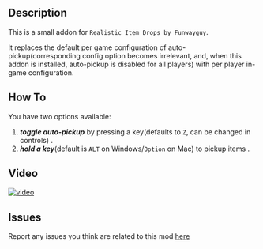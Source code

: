 Description
--------------
This is a small addon for `Realistic Item Drops by Funwayguy`.

It replaces the default per game configuration of auto-pickup(corresponding config option becomes irrelevant, and, when this addon is installed, auto-pickup is disabled for all players) with per player in-game configuration.


How To
--------------
You have two options available:  
1. ***toggle auto-pickup*** by pressing a key(defaults to `Z`, can be changed in controls) .  
2. ***hold a key***(default is `ALT` on Windows/`Option` on Mac) to pickup items .  

Video
--------------
[![video](https://img.youtube.com/vi/7A518w8C04M/0.jpg)](https://www.youtube.com/watch?v=7A518w8C04M&feature=youtu.be)

Issues
--------------
Report any issues you think are related to this mod [here](https://github.com/Russoul/minecraft-realistic-item-drops-addon/issues)